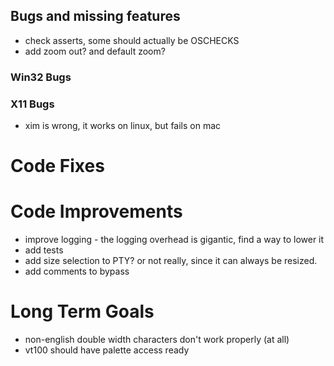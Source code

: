 ﻿## Bugs and missing features

- check asserts, some should actually be OSCHECKS
- add zoom out? and default zoom? 

### Win32 Bugs

### X11 Bugs

- xim is wrong, it works on linux, but fails on mac

# Code Fixes

# Code Improvements 

- improve logging - the logging overhead is gigantic, find a way to lower it
- add tests
- add size selection to PTY? or not really, since it can always be resized. 
- add comments to bypass

# Long Term Goals

- non-english double width characters don't work properly (at all)
- vt100 should have palette access ready

